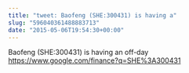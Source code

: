 ```yaml
---
title: "tweet: Baofeng (SHE:300431) is having a"
slug: "596040361488883713"
date: "2015-05-06T19:54:30+00:00"
---
```

Baofeng (SHE:300431) is having an off-day https://www.google.com/finance?q=SHE%3A300431